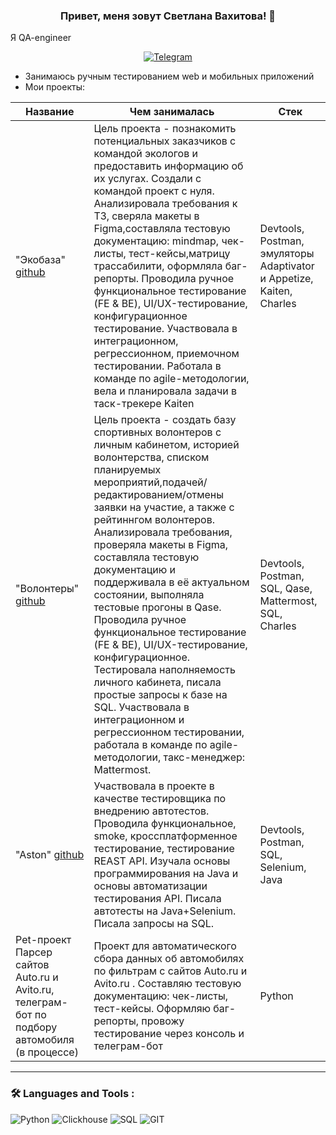 
### <p align="center">Привет, меня зовут Светлана Вахитова! 👋</p>
Я QA-engineer
<div align="center">

  <a href="">[![Telegram](https://img.shields.io/badge/-Telegram-27A7E7?style=for-the-badge&logo=telegram)](https://t.me/MakryaS)</a>


</div>

* Занимаюсь ручным тестированием web и мобильных приложений
* Мои проекты: 

|Название | Чем занималась| Стек|
|----------------|-----------------|-----|
|"Экобаза" [github](https://github.com/SvetlanaVakhitova/portfolio/ecobaza)|Цель проекта - познакомить потенциальных заказчиков с командой экологов и предоставить информацию об их услугах. Создали с командой проект с нуля. Анализировала требования к ТЗ, сверяла макеты в Figma,составляла тестовую документацию: mindmap, чек-листы, тест-кейсы,матрицу трассабилити, оформляла баг-репорты. Проводила ручное функциональное тестирование (FE & BE), UI/UX-тестирование, конфигурационное тестирование. Участвовала в интеграционном, регрессионном, приемочном тестировании. Работала в команде по agile-методологии, вела и планировала задачи в таск-трекере Kaiten | Devtools, Postman, эмуляторы Adaptivator и Appetize, Kaiten, Charles |
|"Волонтеры" [github](https://github.com/SvetlanaVakhitova/portfolio/volontery)| Цель проекта - создать базу спортивных волонтеров c личным кабинетом, историей волонтерства, списком планируемых мероприятий,подачей/редактированием/отмены заявки на участие, а также с рейтиннгом волонтеров. Анализировала требования, проверяла макеты в Figma, составляла тестовую документацию и поддерживала в её актуальном состоянии, выполняла тестовые прогоны в Qase. Проводила ручное функциональное тестирование (FE & BE), UI/UX-тестирование, конфигурационное. Тестировала наполняемость личного кабинета, писала простые запросы к базе на SQL. Участвовала в интеграционном и регрессионном тестировании, работала в команде по agile-методологии, такс-менеджер: Mattermost. | Devtools, Postman, SQL, Qase, Mattermost, SQL, Charles |
|"Aston" [github](https://github.com/SvetlanaVakhitova/Aston-QA-Java)| Участвовала в проекте в качестве тестировщика по внедрению автотестов. Проводила функциональное, smoke, кроссплатформенное тестирование, тестирование REAST API. Изучала основы программирования на Java и основы автоматизации тестирования API. Писала автотесты на Java+Selenium. Писала запросы на SQL. | Devtools, Postman, SQL, Selenium, Java |
|Pet-проект Парсер сайтов Auto.ru и Avito.ru, телеграм-бот по подбору автомобиля (в процессе)| Проект для автоматического сбора данных об автомобилях по фильтрам с сайтов Auto.ru и Avito.ru . Составляю тестовую документацию: чек-листы, тест-кейсы. Оформляю баг-репорты, провожу тестирование через консоль и телеграм-бот | Python |


<hr>

###  🛠️ Languages and Tools :  



![Python](https://img.shields.io/badge/-Python-FFF?style=for-the-badge&logo=python)
![Clickhouse](https://img.shields.io/badge/-Clickhouse-FFF?style=for-the-badge&logo=Clickhouse)
![SQL](https://img.shields.io/badge/-SQL-00A4EF?style=for-the-badge&logo=SQL)
![GIT](https://img.shields.io/badge/-GIT-FFF?style=for-the-badge&logo=GIT)
